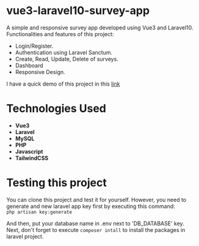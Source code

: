 # vue3-laravel10-survey-app
A simple and responsive survey app developed using Vue3 and Laravel10. 
Functionalities and features of this project:

* Login/Register.
* Authentication using Laravel Sanctum.
* Create, Read, Update, Delete of surveys.
* Dashboard
* Responsive Design.

I have a quick demo of this project in this [link](https://youtu.be/xwvHfVxd1zY)

# Technologies Used
* **Vue3**
* **Laravel**
* **MySQL**
* **PHP**
* **Javascript**
* **TailwindCSS**

# Testing this project
You can clone this project and test it for yourself. However, you need to generate
and new laravel app key first by executing this command:  
`php artisan key:generate`

And then, put your database name in .env next to 'DB_DATABASE' key. Next, don't
forget to execute `composer intall` to install the packages in laravel project.
